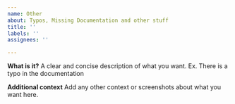 ```yaml
---
name: Other
about: Typos, Missing Documentation and other stuff
title: ''
labels: ''
assignees: ''

---
```


**What is it?**
A clear and concise description of what you want. Ex. There is a typo in the documentation

**Additional context**
Add any other context or screenshots about what you want here.
